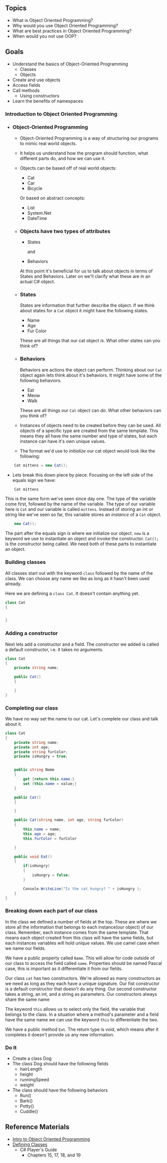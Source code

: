 ## Topics
 - What is Object Oriented Programming?
 - Why would you use Object Oriented Programming?
 - What are best practices in Object Oriented Programming?
 - When would you not use OOP?

## Goals
 - Understand the basics of Object-Oriented Programming
    - Classes
    - Objects
 - Create and use objects
 - Access fields
 - Call methods
    - Using constructors
 - Learn the benefits of namespaces
 

### Introduction to Object Oriented Programming

- ### Object-Oriented Programming
    - Object-Oriented Programming is a way of structuring our programs to mimic real world objects.
    - It helps us understand how the program should function, what different parts do, and how we can use it.
    - Objects can be based off of real world objects:
        - Cat
        - Car
        - Bicycle

        Or based on abstract concepts:
        - List
        - System.Net
        - DateTime
    - ### Objects have two types of attributes
        - States
        
            and

        - Behaviors 
        
        At this point it's beneficial for us to talk about objects in terms of States and Behaviors. Later on we'll clarify what these are in an actual C# object.


    - ### States 
      States are information that further describe the object. If we think about states for a `Cat` object it might have the following states.
        - Name
        - Age
        - Fur Color
    
        These are all things that our cat object _is_. What other states can you think of?

    - ### Behaviors
        Behaviors are actions the object can perform. Thinking about our `Cat` object again lets think about it's behaviors. It might have some of the following behaviors.
        - Eat 
        - Meow
        - Walk

        These are all things our `Cat` object can _do_. What other behaviors can you think of?
    
    - Instances of objects need to be created before they can be used. All objects of a specific type are created from the same template. This means they all have the same number and type of states, but each instance can have it's own unique values.
    
    - The format we'd use to _initialize_ our cat object would look like the following:
```csharp
    Cat mittens = new Cat();
```
-  Lets break this down piece by piece. Focusing on the left side of the equals sign we have:
```csharp 
    Cat mittens 
```
This is the same form we've seen since day one. The type of the variable come first, followed by the name of the variable. The type of our variable here is `Cat` and our variable is called `mittens`. Instead of storing an int or string like we've seen so far, this variable stores an _instance_ of a `Cat` object.

```csharp 
    new Cat(); 
```
The part after the equals sign is where we initialize our object. `new` is a keyword we use to instantiate an object and invoke the constructor. `Cat();` is the constructor being called. We need both of these parts to instantiate an object. 

### Building classes
All classes start out with the keyword `class` followed by the name of the class. We can choose any name we like as long as it hasn't been used already.

Here we are defining a `class Cat`. It doesn't contain anything yet.
```csharp
class Cat
{


}

```

### Adding a constructor
Next lets add a constructor and a field. The constructor we added is called a default constructor, i.e. it takes no arguments.

```csharp
class Cat
{
    private string name;

    public Cat()
    {

    }
}

```

### Completing our class
We have no way set the name to our cat. Let's complete our class and talk about it.

```csharp
class Cat
{
    private string name;
    private int age;
    private string furColor;
    private isHungry = true;


    public string Name
    {
        get {return this.name;}
        set {this.name = value;}
    }

    public Cat()
    {

    }

    public Cat(string name, int age, string furColor)
    {
        this.name = name;
        this.age = age;
        this.furColor = furColor

    }

    public void Eat()
    {
        if(isHungry)
        {
            isHungry = false;
        }

        Console.WriteLine("Is the cat hungry? " + isHungry );
    }
}
```
### Breaking down each part of our class
In the class we defined a number of fields at the top. These are where we store all the information that belongs to each instance(our object) of our class. Remember, each instance comes from the same template. That means each object created from this class will have the same fields, but each instances variables will hold unique values. We use camel case when we name our fields.

We have a public property called `Name`. This will allow for code outside of our class to access the field called `name`.  Properties should be named Pascal case, this is important as it differentiate it from our fields.

Our class `cat` has two constructors. We're allowed as many constructors as we need as long as they each have a unique signature. Our fist constructor is a default constructor that doesn't do any thing. Our second constructor takes a string, an int, and a string as parameters. Our constructors always share the same name 

The keyword `this` allows us to select only the field, the variable that belongs to the class. In a situation where a method's parameter and a field have the same name we can use the keyword `this` to differentiate the two.

We have a public method `Eat`. The return type is void, which means after it completes it doesn't provide us any new information.

### Do It
 - Create a class Dog
 - The class Dog should have the following fields
   - hairLength
   - height
   - runningSpeed
   - weight
 - The class should have the following behaviors
   - Run()
   - Bark()
   - Potty()
   - Cuddle()

  ## Reference Materials
  
- [Intro to Object Oriented Programming](https://docs.google.com/presentation/d/1GWfWK3dwL8jkJgzq9QsUA98hciElgRdCNJ68B_csOLw/edit?usp=sharing)
- [Defining Classes](https://docs.google.com/a/wecancodeit.org/presentation/d/13U5ynGZEs_FTLHhU9K4KorEth9OReo5L5sRlRDWXitU/edit?usp=sharing)
    - C# Player's Guide 
      - Chapters 15, 17, 18, and 19


